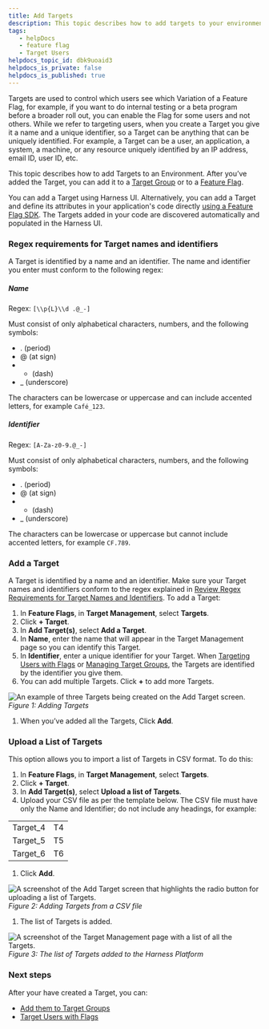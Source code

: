 ```yaml
---
title: Add Targets
description: This topic describes how to add targets to your environment.
tags: 
   - helpDocs
   - feature flag
   - Target Users
helpdocs_topic_id: dbk9uoaid3
helpdocs_is_private: false
helpdocs_is_published: true
---
```


Targets are used to control which users see which Variation of a Feature Flag, for example, if you want to do internal testing or a beta program before a broader roll out, you can enable the Flag for some users and not others. While we refer to targeting users, when you create a Target you give it a name and a unique identifier, so a Target can be anything that can be uniquely identified. For example, a Target can be a user, an application, a system, a machine, or any resource uniquely identified by an IP address, email ID, user ID, etc.


This topic describes how to add Targets to an Environment. After you’ve added the Target, you can add it to a [Target Group](https://ngdocs.harness.io/article/5qz1qrugyk-add-target-groups) or to a [Feature Flag](https://ngdocs.harness.io/article/xf3hmxbaji-targeting-users-with-flags). 


You can add a Target using Harness UI. Alternatively, you can add a Target and define its attributes in your application's code directly [using a Feature Flag SDK](/category/rtce97j1wu-ff-sdks). The Targets added in your code are discovered automatically and populated in the Harness UI.
### Regex requirements for Target names and identifiers


A Target is identified by a name and an identifier. The name and identifier you enter must conform to the following regex:


##### **Name**


Regex: `[\\p{L}\\d .@_-]`


Must consist of only alphabetical characters, numbers, and the following symbols: 


* . (period)
* @ (at sign)
* - (dash)
* \_ (underscore)


The characters can be lowercase or uppercase and can include accented letters, for example `Café_123`.


##### **Identifier**


Regex: `[A-Za-z0-9.@_-]`


Must consist of only alphabetical characters, numbers, and the following symbols: 


* . (period)
* @ (at sign)
* - (dash)
* \_ (underscore)


The characters can be lowercase or uppercase but cannot include accented letters, for example `CF.789`.


### Add a Target


A Target is identified by a name and an identifier. Make sure your Target names and identifiers conform to the regex explained in [Review Regex Requirements for Target Names and Identifiers](https://ngdocs.harness.io/article/dbk9uoaid3-add-targets#review_regex_requirements_for_target_names_and_identifiers).
To add a Target:


1. In **Feature Flags**, in **Target Management**, select **Targets**.
2. Click **+ Target**.
3. In **Add Target(s)**, select **Add a Target**.
4. In **Name**, enter the name that will appear in the Target Management page so you can identify this Target.
5. In **Identifier**, enter a unique identifier for your Target. When [Targeting Users with Flags](/article/xf3hmxbaji-targeting-users-with-flags) or [Managing Target Groups](/article/5qz1qrugyk-add-target-groups), the Targets are identified by the identifier you give them.
6. You can add multiple Targets. Click **+** to add more Targets.


![An example of three Targets being created on the Add Target screen.](https://files.helpdocs.io/kw8ldg1itf/articles/dbk9uoaid3/1657788769441/ilf-3-ztwgfw-e-2-ttg-xzy-4-hkz-1-okc-qllrc-ql-qzdgk-6-r-htr-gup-eh-fajb-7-zcd-9-im-zk-2-n-uhet-m-3-m-rn-yk-vq-4-sb-fkk-40-w-di-den-0-q-6-h-1-cayyg-zpvc-wjze-wyb-1-wwia-4-zraplyzunv-vkynp-bq-7-cskkwkap-sa)
*Figure 1: Adding Targets*


1. When you’ve added all the Targets, Click **Add**.


### Upload a List of Targets


This option allows you to import a list of Targets in CSV format. To do this:


1. In **Feature Flags**, in **Target Management**, select **Targets**.
2. Click **+ Target**.
3. In **Add Target(s)**, select **Upload a list of Targets**.
4. Upload your CSV file as per the template below. The CSV file must have only the Name and Identifier; do not include any headings, for example:




|  |  |
| --- | --- |
| Target\_4 | T4 |
| Target\_5 | T5 |
| Target\_6 | T6 |


1. Click **Add**.


![A screenshot of the Add Target screen that highlights the radio button for uploading a list of Targets.](https://files.helpdocs.io/kw8ldg1itf/articles/dbk9uoaid3/1657788967458/g-ufv-nuvlh-zukkrfc-925-li-ivswrge-sxoj-psi-d-2-tni-3-f-70-rtw-5-jabhsae-5-lq-z-06-kj-9-vyhl-ulhb-n-finhv-f-1-z-kpn-6-jlg-ve-9-g-m-ebwlz-9-uk-con-kyo-9-yh-bvxkgqc-ogmgc-nr-9-cq-4-zh-n-4-aowa-3-a-5-q)
*Figure 2: Adding Targets from a CSV file*


1. The list of Targets is added.


![A screenshot of the Target Management page with a list of all the Targets.](https://files.helpdocs.io/kw8ldg1itf/articles/dbk9uoaid3/1657788983463/syp-a-7-lg-ny-um-ajj-7-ti-2-dq-p-1-cd-ybi-drm-ttd-7-rcnq-lxn-9-dzfvciw-hgq-emrf-9-z-wl-lyn-t-64-fkw-4-p-3-wqz-gqd-4-u-5-xu-xak-d-atjr-vj-5-nbrg-l-9-r-4-aocc-fwxvp-985-assz-m-6-zgu-8-o-anjj-9-i-nvicr-4-utqi-rg)
*Figure 3: The list of Targets added to the Harness Platform*


### Next steps


After your have created a Target, you can:


* [Add them to Target Groups](/article/5qz1qrugyk-add-target-groups)
* [Target Users with Flags](/article/xf3hmxbaji-targeting-users-with-flags)


